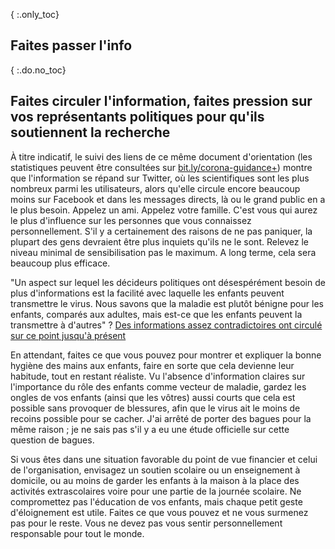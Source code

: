 { :.only_toc}
## Faites passer l'info

{ :.do.no_toc}
## Faites circuler l'information, faites pression sur vos représentants politiques pour qu'ils soutiennent la recherche

À titre indicatif, le suivi des liens de ce même document d'orientation (les statistiques peuvent être consultées sur [bit.ly/corona-guidance+](https://bit.ly/corona-guidance+)) montre que l'information se répand sur Twitter, où les scientifiques sont les plus nombreux parmi les utilisateurs, alors qu'elle circule encore beaucoup moins sur Facebook et dans les messages directs, là ou le grand public en a le plus besoin. Appelez un ami. Appelez votre famille. C'est vous qui aurez le plus d'influence sur les personnes que vous connaissez personnellement. S'il y a certainement des raisons de ne pas paniquer, la plupart des gens devraient être plus inquiets qu'ils ne le sont. Relevez le niveau minimal de sensibilisation pas le maximum. A long terme, cela sera beaucoup plus efficace.

"Un aspect sur lequel les décideurs politiques ont désespérément besoin de plus d'informations est la facilité avec laquelle les enfants peuvent transmettre le virus. Nous savons que la maladie est plutôt bénigne pour les enfants, comparés aux adultes, mais est-ce que les enfants peuvent la transmettre à d'autres" ? [Des informations assez contradictoires ont circulé sur ce point jusqu'à présent](https://twitter.com/joshmich/status/1236286986161356801)

En attendant, faites ce que vous pouvez pour montrer et expliquer la bonne hygiène des mains aux enfants, faire en sorte que cela devienne leur habitude, tout en restant réaliste. Vu l'absence d'information claires sur l'importance du rôle des enfants comme vecteur de maladie, gardez les ongles de vos enfants (ainsi que les vôtres) aussi courts que cela est possible sans provoquer de blessures, afin que le virus ait le moins de recoins possible pour se cacher. J'ai arrêté de porter des bagues pour la même raison ; je ne sais pas s'il y a eu une étude officielle sur cette question de bagues.

Si vous êtes dans une situation favorable du point de vue financier et celui de l'organisation, envisagez un soutien scolaire ou un enseignement à domicile, ou au moins de garder les enfants à la maison à la place des activités extrascolaires voire pour une partie de la journée scolaire. Ne compromettez pas l'éducation de vos enfants, mais chaque petit geste d'éloignement est utile. Faites ce que vous pouvez et ne vous surmenez pas pour le reste. Vous ne devez pas vous sentir personnellement responsable pour tout le monde.
